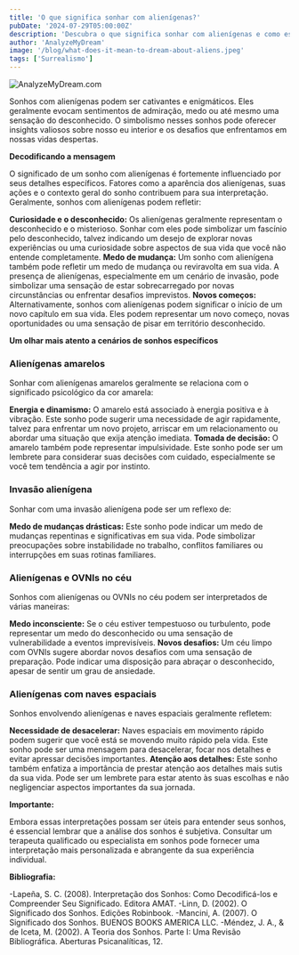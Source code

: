 ```yaml
---
title: 'O que significa sonhar com alienígenas?'
pubDate: '2024-07-29T05:00:00Z'
description: 'Descubra o que significa sonhar com alienígenas e como esses sonhos podem refletir seu fascínio pelo desconhecido, sentimentos de alienação ou novos desafios.'
author: 'AnalyzeMyDream'
image: '/blog/what-does-it-mean-to-dream-about-aliens.jpeg'
tags: ['Surrealismo']
---
```


![AnalyzeMyDream.com](/blog/what-does-it-mean-to-dream-about-aliens.jpeg)


Sonhos com alienígenas podem ser cativantes e enigmáticos. Eles geralmente evocam sentimentos de admiração, medo ou até mesmo uma sensação do desconhecido. O simbolismo nesses sonhos pode oferecer insights valiosos sobre nosso eu interior e os desafios que enfrentamos em nossas vidas despertas. 

**Decodificando a mensagem**

O significado de um sonho com alienígenas é fortemente influenciado por seus detalhes específicos. Fatores como a aparência dos alienígenas, suas ações e o contexto geral do sonho contribuem para sua interpretação. Geralmente, sonhos com alienígenas podem refletir:

**Curiosidade e o desconhecido:** Os alienígenas geralmente representam o desconhecido e o misterioso. Sonhar com eles pode simbolizar um fascínio pelo desconhecido, talvez indicando um desejo de explorar novas experiências ou uma curiosidade sobre aspectos de sua vida que você não entende completamente.
**Medo de mudança:** Um sonho com alienígena também pode refletir um medo de mudança ou reviravolta em sua vida. A presença de alienígenas, especialmente em um cenário de invasão, pode simbolizar uma sensação de estar sobrecarregado por novas circunstâncias ou enfrentar desafios imprevistos.
**Novos começos:** Alternativamente, sonhos com alienígenas podem significar o início de um novo capítulo em sua vida. Eles podem representar um novo começo, novas oportunidades ou uma sensação de pisar em território desconhecido.

**Um olhar mais atento a cenários de sonhos específicos**

### Alienígenas amarelos

Sonhar com alienígenas amarelos geralmente se relaciona com o significado psicológico da cor amarela:

**Energia e dinamismo:** O amarelo está associado à energia positiva e à vibração. Este sonho pode sugerir uma necessidade de agir rapidamente, talvez para enfrentar um novo projeto, arriscar em um relacionamento ou abordar uma situação que exija atenção imediata.
**Tomada de decisão:** O amarelo também pode representar impulsividade. Este sonho pode ser um lembrete para considerar suas decisões com cuidado, especialmente se você tem tendência a agir por instinto.

### Invasão alienígena

Sonhar com uma invasão alienígena pode ser um reflexo de:

**Medo de mudanças drásticas:** Este sonho pode indicar um medo de mudanças repentinas e significativas em sua vida. Pode simbolizar preocupações sobre instabilidade no trabalho, conflitos familiares ou interrupções em suas rotinas familiares.

### Alienígenas e OVNIs no céu

Sonhos com alienígenas ou OVNIs no céu podem ser interpretados de várias maneiras:

**Medo inconsciente:** Se o céu estiver tempestuoso ou turbulento, pode representar um medo do desconhecido ou uma sensação de vulnerabilidade a eventos imprevisíveis.
**Novos desafios:** Um céu limpo com OVNIs sugere abordar novos desafios com uma sensação de preparação. Pode indicar uma disposição para abraçar o desconhecido, apesar de sentir um grau de ansiedade.

### Alienígenas com naves espaciais

Sonhos envolvendo alienígenas e naves espaciais geralmente refletem:

**Necessidade de desacelerar:** Naves espaciais em movimento rápido podem sugerir que você está se movendo muito rápido pela vida. Este sonho pode ser uma mensagem para desacelerar, focar nos detalhes e evitar apressar decisões importantes.
**Atenção aos detalhes:** Este sonho também enfatiza a importância de prestar atenção aos detalhes mais sutis da sua vida. Pode ser um lembrete para estar atento às suas escolhas e não negligenciar aspectos importantes da sua jornada.

**Importante:**

Embora essas interpretações possam ser úteis para entender seus sonhos, é essencial lembrar que a análise dos sonhos é subjetiva. Consultar um terapeuta qualificado ou especialista em sonhos pode fornecer uma interpretação mais personalizada e abrangente da sua experiência individual.

**Bibliografia:**

-Lapeña, S. C. (2008). Interpretação dos Sonhos: Como Decodificá-los e Compreender Seu Significado. Editora AMAT.
-Linn, D. (2002). O Significado dos Sonhos. Edições Robinbook.
-Mancini, A. (2007). O Significado dos Sonhos. BUENOS BOOKS AMERICA LLC.
-Méndez, J. A., & de Iceta, M. (2002). A Teoria dos Sonhos. Parte I: Uma Revisão Bibliográfica. Aberturas Psicanalíticas, 12.
